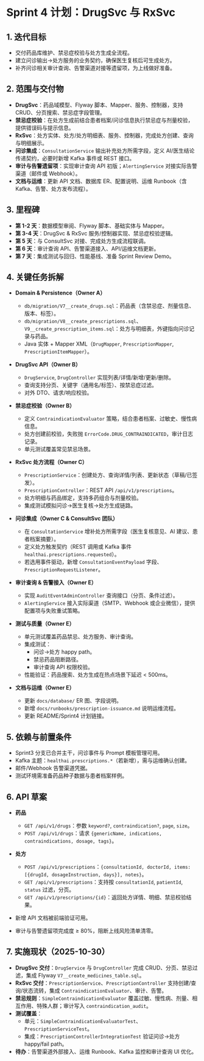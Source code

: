 # Sprint 4 计划：DrugSvc 与 RxSvc

## 1. 迭代目标
- 交付药品库维护、禁忌症校验与处方生成全流程。
- 建立问诊输出→处方服务的业务契约，确保医生复核后可生成处方。
- 补齐问诊相关审计查询、告警渠道对接等遗留项，为上线做好准备。

## 2. 范围与交付物
- **DrugSvc**：药品域模型、Flyway 脚本、Mapper、服务、控制器，支持 CRUD、分页搜索、禁忌症字段管理。
- **禁忌症校验**：在处方生成前结合患者档案/问诊信息执行禁忌症与剂量校验，提供错误码与提示信息。
- **RxSvc**：处方实体、处方/处方明细表、服务、控制器，完成处方创建、查询与明细展示。
- **问诊集成**：`ConsultationService` 输出补充处方所需字段，定义 AI/医生结论传递契约，必要时新增 Kafka 事件或 REST 接口。
- **审计与告警遗留项**：实现审计查询 API 初版；`AlertingService` 对接实际告警渠道（邮件或 Webhook）。
- **文档与运维**：更新 API 文档、数据库 ER、配置说明、运维 Runbook（含 Kafka、告警、处方发布流程）。

## 3. 里程碑
- **第 1-2 天**：数据模型审阅、Flyway 脚本、基础实体与 Mapper。
- **第 3-4 天**：DrugSvc & RxSvc 服务/控制器实现、禁忌症校验逻辑。
- **第 5 天**：与 ConsultSvc 对接、完成处方生成流程联调。
- **第 6 天**：审计查询 API、告警渠道接入、API/运维文档更新。
- **第 7 天**：集成测试与回归、性能基线、准备 Sprint Review Demo。

## 4. 关键任务拆解
- **Domain & Persistence（Owner A）**
  - `db/migration/V7__create_drugs.sql`：药品表（含禁忌症、剂量信息、版本、标签）。
  - `db/migration/V8__create_prescriptions.sql`、`V9__create_prescription_items.sql`：处方与明细表，外键指向问诊记录与药品。
  - Java 实体 + Mapper XML（`DrugMapper`, `PrescriptionMapper`, `PrescriptionItemMapper`）。

- **DrugSvc API（Owner B）**
  - `DrugService`, `DrugController` 实现列表/详情/新增/更新/删除。
  - 查询支持分页、关键字（通用名/标签）、按禁忌症过滤。
  - 对外 DTO、请求/响应校验。

- **禁忌症校验（Owner B）**
  - 定义 `ContraindicationEvaluator` 策略，结合患者档案、过敏史、慢性病信息。
  - 处方创建前校验，失败抛 `ErrorCode.DRUG_CONTRAINDICATED`，审计日志记录。
  - 单元测试覆盖常见禁忌场景。

- **RxSvc 处方流程（Owner C）**
  - `PrescriptionService`：创建处方、查询详情/列表、更新状态（草稿/已签发）。
  - `PrescriptionController`：REST API `/api/v1/prescriptions`。
  - 处方明细与药品绑定，支持多药组合与剂量校验。
  - 集成测试模拟问诊→医生复核→处方生成链路。

- **问诊集成（Owner C & ConsultSvc 团队）**
  - 在 `ConsultationService` 增补处方所需字段（医生复核意见、AI 建议、患者档案摘要）。
  - 定义处方触发契约（REST 调用或 Kafka 事件 `healthai.prescriptions.requested`）。
  - 若选用事件驱动，新增 `ConsultationEventPayload` 字段、`PrescriptionRequestListener`。

- **审计查询 & 告警接入（Owner E）**
  - 实现 `AuditEventAdminController` 查询接口（分页、条件过滤）。
  - `AlertingService` 接入实际渠道（SMTP、Webhook 或企业微信），提供配置项与失败重试策略。

- **测试与质量（Owner E）**
  - 单元测试覆盖药品禁忌、处方服务、审计查询。
  - 集成测试：
    - 问诊→处方 happy path。
    - 禁忌药品阻断路径。
    - 审计查询 API 权限校验。
  - 性能验证：药品搜索、处方生成在热点场景下延迟 < 500ms。

- **文档与运维（Owner E）**
  - 更新 `docs/database/` ER 图、字段说明。
  - 新增 `docs/runbooks/prescription-issuance.md` 说明运维流程。
  - 更新 README/Sprint4 计划链接。

## 5. 依赖与前置条件
- Sprint3 分支已合并主干，问诊事件与 Prompt 模板管理可用。
- Kafka 主题：`healthai.prescriptions.*`（若新增），需与运维确认创建。
- 邮件/Webhook 告警渠道凭据。
- 测试环境需准备药品种子数据与患者档案样例。

## 6. API 草案
- **药品**
  - `GET /api/v1/drugs`：参数 `keyword?`, `contraindication?`, `page`, `size`。
  - `POST /api/v1/drugs`：请求 `{genericName, indications, contraindications, dosage, tags}`。

- **处方**
  - `POST /api/v1/prescriptions`：`{consultationId, doctorId, items:[{drugId, dosageInstruction, days}], notes}`。
  - `GET /api/v1/prescriptions`：支持按 `consultationId`, `patientId`, `status` 过滤，分页。
  - `GET /api/v1/prescriptions/{id}`：返回处方详情、明细、禁忌校验结果。
- 新增 API 文档被前端验证可用。
- 审计与告警遗留项完成度 ≥ 80%，阻断上线风险清单清零。

## 7. 实施现状（2025-10-30）
- **DrugSvc 交付**：`DrugService` 与 `DrugController` 完成 CRUD、分页、禁忌过滤，集成 Flyway `V7__create_medicines_table.sql`。
- **RxSvc 交付**：`PrescriptionService`、`PrescriptionController` 支持创建/查询/状态流转，集成 `ContraindicationEvaluator`、审计、告警。
- **禁忌规则**：`SimpleContraindicationEvaluator` 覆盖过敏、慢性病、剂量、相互作用、特殊人群；审计写入 `contraindication_audit`。
- **测试覆盖**：
  - 单元：`SimpleContraindicationEvaluatorTest`、`PrescriptionServiceTest`。
  - 集成：`PrescriptionControllerIntegrationTest` 验证问诊→处方 happy/fail path。
- **待办**：告警渠道外部接入、运维 Runbook、Kafka 监控和审计查询 UI 优化。
